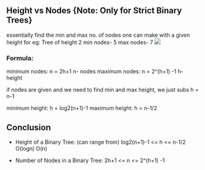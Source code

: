 ## Height vs Nodes  {Note: Only for Strict Binary Trees}
essentially find the min and max no. of nodes one can make with a given height
for eg: Tree of height 2
min nodes- 5
max nodes- 7
![](https://cdn.discordapp.com/attachments/763862219649450025/1018886253002891324/unknown.png?size=4096)


### Formula:
minimum nodes: n = 2h+1                           n- nodes
maximum nodes: n = 2^(h+1) -1                     h- height  

if nodes are given and we need to find min and max height,
we just subs h = n-1

minimum height: h = log2(n+1)-1
maximum height: h = n-1/2


## Conclusion
* Height of a Binary Tree: (can range from)
    log2(n+1)-1 <= h <= n-1/2
    O(logn)             O(n)

* Number of Nodes in a Binary Tree: 
    2h+1 <= n <= 2^(h+1) -1